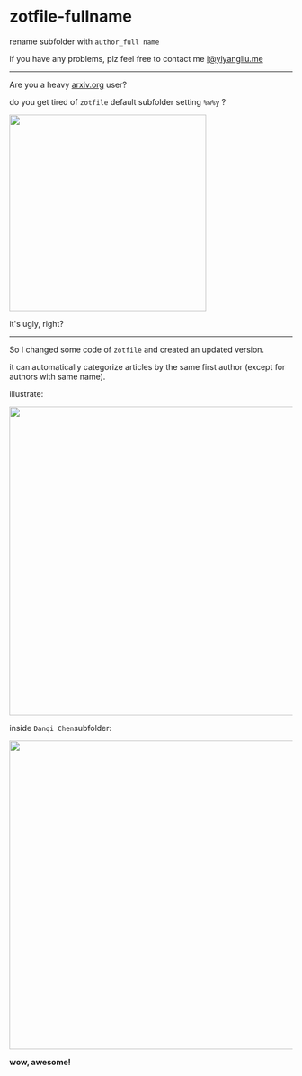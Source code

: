 # zotfile-fullname
rename subfolder with `author_full name`

if you have any problems, plz feel free to contact me [i@yiyangliu.me](mailto://i@yiyangliu.me)

----
Are you a heavy [arxiv.org](https://arxiv.org) user?

do you get tired of `zotfile` default subfolder setting `%w%y` ?

<img src="https://ws1.sinaimg.cn/large/006xRaCrly1ga6x72a1ltj30p70kxmyq.jpg" width="350" />

it's ugly, right? 

----
So I changed some code of `zotfile` and created an updated version.

it can automatically categorize articles by the same first author (except for authors with same name).

illustrate:

<img src="https://ws1.sinaimg.cn/large/006xRaCrly1ga6y7pplcmj31bg0q6dnc.jpg" width="550" />

inside `Danqi Chen`subfolder:

<img src="https://ws1.sinaimg.cn/large/006xRaCrly1ga6xldqmlgj31650gxjtc.jpg" width="550" />

**wow, awesome!** 